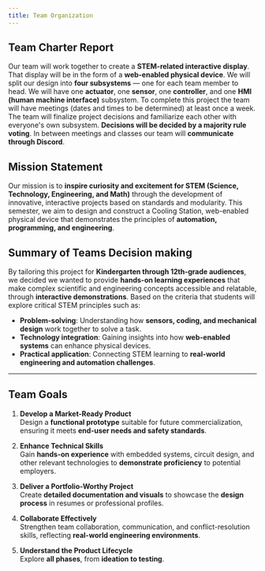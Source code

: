 ```yaml
---
title: Team Organization
---
```


## **Team Charter Report**  
Our team will work together to create a **STEM-related interactive display**. That display will be in the form of a **web-enabled physical device**. We will split our design into **four subsystems** — one for each team member to head. We will have one **actuator**, one **sensor**, one **controller**, and one **HMI (human machine interface)** subsystem. To complete this project the team will have meetings (dates and times to be determined) at least once a week. The team will finalize project decisions and familiarize each other with everyone's own subsystem. **Decisions will be decided by a majority rule voting**. In between meetings and classes our team will **communicate through Discord**.

## **Mission Statement**  
Our mission is to **inspire curiosity and excitement for STEM (Science, Technology, Engineering, and Math)** through the development of innovative, interactive projects based on standards and modularity. This semester, we aim to design and construct a Cooling Station, web-enabled physical device that demonstrates the principles of **automation, programming, and engineering**. 

## **Summary of Teams Decision making**  
By tailoring this project for **Kindergarten through 12th-grade audiences**, we decided we wanted to provide **hands-on learning experiences** that make complex scientific and engineering concepts accessible and relatable, through **interactive demonstrations**. Based on the criteria that students will explore critical STEM principles such as:

- **Problem-solving**: Understanding how **sensors, coding, and mechanical design** work together to solve a task.
- **Technology integration**: Gaining insights into how **web-enabled systems** can enhance physical devices.
- **Practical application**: Connecting STEM learning to **real-world engineering and automation challenges**.

---

## **Team Goals**   

1. **Develop a Market-Ready Product**  
   Design a **functional prototype** suitable for future commercialization, ensuring it meets **end-user needs and safety standards**.  

2. **Enhance Technical Skills**  
   Gain **hands-on experience** with embedded systems, circuit design, and other relevant technologies to **demonstrate proficiency** to potential employers.  

3. **Deliver a Portfolio-Worthy Project**  
   Create **detailed documentation and visuals** to showcase the **design process** in resumes or professional profiles.  

4. **Collaborate Effectively**  
   Strengthen team collaboration, communication, and conflict-resolution skills, reflecting **real-world engineering environments**.  

5. **Understand the Product Lifecycle**  
   Explore **all phases**, from **ideation to testing**.
